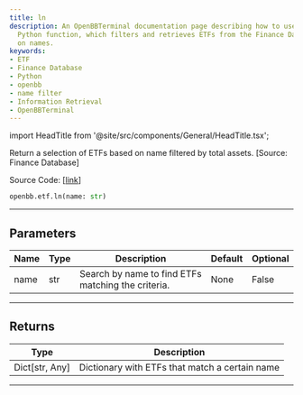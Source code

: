```yaml
---
title: ln
description: An OpenBBTerminal documentation page describing how to use the openbb.etf.ln
  Python function, which filters and retrieves ETFs from the Finance Database based
  on names.
keywords:
- ETF
- Finance Database
- Python
- openbb
- name filter
- Information Retrieval
- OpenBBTerminal
---
```


import HeadTitle from '@site/src/components/General/HeadTitle.tsx';

<HeadTitle title="etf.ln - Reference | OpenBB SDK Docs" />

Return a selection of ETFs based on name filtered by total assets. [Source: Finance Database]

Source Code: [[link](https://github.com/OpenBB-finance/OpenBBTerminal/tree/main/openbb_terminal/etf/financedatabase_model.py#L15)]

```python
openbb.etf.ln(name: str)
```

---

## Parameters

| Name | Type | Description | Default | Optional |
| ---- | ---- | ----------- | ------- | -------- |
| name | str | Search by name to find ETFs matching the criteria. | None | False |


---

## Returns

| Type | Description |
| ---- | ----------- |
| Dict[str, Any] | Dictionary with ETFs that match a certain name |
---
